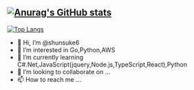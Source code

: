 [![Anurag's GitHub stats](https://github-readme-stats.vercel.app/api?username=shunsuke6&count_private=true&theme=onedark&show_icons=true)](https://github.com/anuraghazra/github-readme-stats)
-
[![Top Langs](https://github-readme-stats.vercel.app/api/top-langs/?username=shunsuke6&count_private=true&layout=compact&theme=onedark
)](https://github.com/anuraghazra/github-readme-stats)


- 👋 Hi, I’m @shunsuke6
- 👀 I’m interested in Go,Python,AWS
- 🌱 I’m currently learning C#.Net,JavaScript(jquery,Node.js,TypeScript,React),Python
- 💞️ I’m looking to collaborate on ...
- 📫 How to reach me ...

<!---
shunsuke6/shunsuke6 is a ✨ special ✨ repository because its `README.md` (this file) appears on your GitHub profile.
You can click the Preview link to take a look at your changes.
--->
